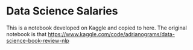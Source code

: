 # Data Science Salaries
This is a notebook developed on Kaggle and copied to here. The original notebook is that https://www.kaggle.com/code/adrianograms/data-science-book-review-nlp
